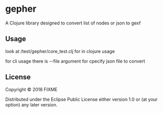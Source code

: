 # gepher

A Clojure library designed to convert list of nodes or json to gexf

## Usage

look at /test/gepher/core_test.clj for in clojure usage

for cli usage there is --file argument for cpecify json file to convert

## License

Copyright © 2018 FIXME

Distributed under the Eclipse Public License either version 1.0 or (at
your option) any later version.
